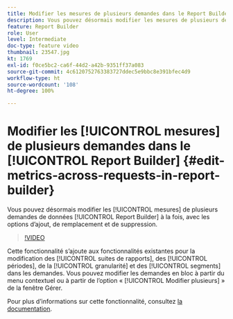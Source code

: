 ```yaml
---
title: Modifier les mesures de plusieurs demandes dans le Report Builder
description: Vous pouvez désormais modifier les mesures de plusieurs demandes de données Report Builder à la fois, avec les options d’ajout, de remplacement et de suppression.
feature: Report Builder
role: User
level: Intermediate
doc-type: feature video
thumbnail: 23547.jpg
kt: 1769
exl-id: f0ce5bc2-ca6f-44d2-a42b-9351ff37a083
source-git-commit: 4c6120752763383727ddec5e9bbc8e391bfec4d9
workflow-type: ht
source-wordcount: '108'
ht-degree: 100%

---
```


# Modifier les [!UICONTROL mesures] de plusieurs demandes dans le [!UICONTROL Report Builder] {#edit-metrics-across-requests-in-report-builder}

Vous pouvez désormais modifier les [!UICONTROL mesures] de plusieurs demandes de données [!UICONTROL Report Builder] à la fois, avec les options d’ajout, de remplacement et de suppression.

>[!VIDEO](https://video.tv.adobe.com/v/23547/?quality=12)

Cette fonctionnalité s’ajoute aux fonctionnalités existantes pour la modification des [!UICONTROL suites de rapports], des [!UICONTROL périodes], de la [!UICONTROL granularité] et des [!UICONTROL segments] dans les demandes. Vous pouvez modifier les demandes en bloc à partir du menu contextuel ou à partir de l’option « [!UICONTROL Modifier plusieurs] » de la fenêtre Gérer.

Pour plus dʼinformations sur cette fonctionnalité, consultez [la documentation](https://experienceleague.adobe.com/docs/analytics/analyze/report-builder/manage-requests/edit-multiple-metrics.html?lang=fr).
